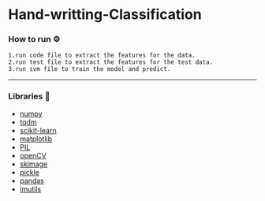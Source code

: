 # Hand-writting-Classification
### How to run ⚙
    1.run code file to extract the features for the data.
    2.run test file to extract the features for the test data.
    3.run svm file to train the model and predict.
<hr />

### Libraries 📙
+ <a href="https://numpy.org/">numpy</a>
+ <a href="https://pypi.org/project/tqdm/">tqdm</a>
+ <a href="https://scikit-learn.org/stable/">scikit-learn</a>
+ <a href="https://matplotlib.org/">matplotlib</a>
+ <a href="https://pillow.readthedocs.io/en/stable/">PIL</a>
+ <a href="https://opencv.org/">openCV</a>
+ <a href="https://scikit-image.org/">skimage</a>
+ <a href="https://docs.python.org/3/library/pickle.html">pickle</a>
+ <a href="https://pandas.pydata.org/">pandas</a>
+ <a href="https://pypi.org/project/imutils/">imutils</a>

